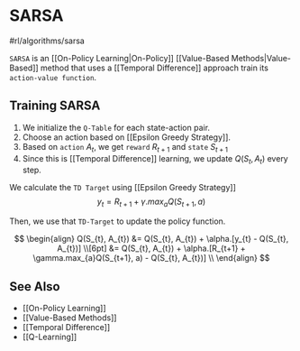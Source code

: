 # SARSA
#rl/algorithms/sarsa

`SARSA` is an [[On-Policy Learning|On-Policy]] [[Value-Based Methods|Value-Based]] method that uses a [[Temporal Difference]] approach train its `action-value function`.

## Training SARSA

1. We initialize the `Q-Table` for each state-action pair.
2. Choose an action based on [[Epsilon Greedy Strategy]].
3. Based on `action` $A_{t}$, we get `reward` $R_{t+1}$ and `state` $S_{t+1}$
4. Since this is [[Temporal Difference]] learning, we update $Q(S_{t}, A_{t})$ every step.

We calculate the `TD Target` using [[Epsilon Greedy Strategy]]
$$
y_{t} = R_{t+1} + \gamma.max_{a}Q(S_{t+1}, a)
$$

Then, we use that `TD-Target` to update the policy function.

$$
\begin{align}
Q(S_{t}, A_{t})  
&= Q(S_{t}, A_{t}) + \alpha.[y_{t} - Q(S_{t}, A_{t})] \\[6pt]
&= Q(S_{t}, A_{t}) + \alpha.[R_{t+1} + \gamma.max_{a}Q(S_{t+1}, a) - Q(S_{t}, A_{t})] \\
\end{align}
$$

## See Also
- [[On-Policy Learning]]
- [[Value-Based Methods]]
- [[Temporal Difference]]
- [[Q-Learning]]

